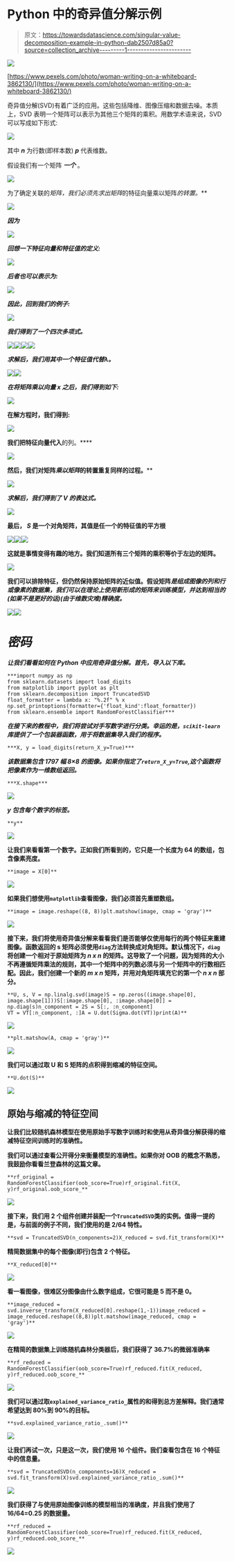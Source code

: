 # Python 中的奇异值分解示例

> 原文：<https://towardsdatascience.com/singular-value-decomposition-example-in-python-dab2507d85a0?source=collection_archive---------1----------------------->

![](img/c2cce57edf3d06cec9c3adadb2523239.png)

[https://www.pexels.com/photo/woman-writing-on-a-whiteboard-3862130/](https://www.pexels.com/photo/woman-writing-on-a-whiteboard-3862130/)

奇异值分解(SVD)有着广泛的应用。这些包括降维、图像压缩和数据去噪。本质上，SVD 表明一个矩阵可以表示为其他三个矩阵的乘积。用数学术语来说，SVD 可以写成如下形式:

![](img/60c08fb1cf12f683a61358561c3a26e2.png)

其中 ***n*** 为行数(即样本数) ***p*** 代表维数。

假设我们有一个矩阵 ***一个*** 。

![](img/9f5d8b232366a15fba7fd1d7abb427eb.png)

为了确定关联的*矩阵，我们必须先求出矩阵*的特征向量乘以矩阵*的转置。***

***![](img/e10b7cbcfa33ad69c12f00c4e515551f.png)***

***因为***

***![](img/910a4c541f77eafd1d7b48d98def4940.png)***

***回想一下特征向量和特征值的定义:***

***![](img/da1a69eb7af94ee17b976a129d9a67fc.png)***

***后者也可以表示为:***

***![](img/4504fddb61046bc2dcd6818b016c7c0d.png)***

***因此，回到我们的例子:***

***![](img/1debc84cf66ac59ba6cde531f797576f.png)***

***我们得到了一个四次多项式。***

***![](img/36fd30d6b1db6db9aff3c25c3389fc7b.png)******![](img/f24bf65f2d6af059b748ad7f98678569.png)******![](img/0bf90b5050cb3611292123c4536e3c13.png)******![](img/08cb5865b91ba059c3bd274695fde780.png)***

***求解后，我们用其中一个特征值代替λ。***

***![](img/42d9b9b1cde662432f5e8062e8388224.png)******![](img/8b86474e78e0752c92fbc0271c7a25c0.png)***

***在将矩阵乘以向量 ***x*** 之后，我们得到如下:***

**![](img/3f7f3609d9a42a9822377b154602d8d2.png)**

**在解方程时，我们得到:**

**![](img/754e8f879ed84c751624804cd8676cec.png)**

**我们把特征向量代入**的列。****

**![](img/9ceb8085fdca74cbc6de22e0133603cb.png)**

**然后，我们对矩阵*乘以矩阵*的转置重复同样的过程。****

***![](img/393558f8b9826491a7a047304a164c18.png)***

***求解后，我们得到了 ***V*** 的表达式。***

**![](img/90c25ee0504dfad2fba8b4ec922bbbf4.png)**

**最后， ***S*** 是一个对角矩阵，其值是任一个的特征值的平方根**

**![](img/82e9acc3d8ed1031c3b72a3ae4f9c842.png)****![](img/e5305fb76c3b29a36ae0bc13f9ac1b4e.png)****![](img/c798ebecf68a6b0265c07519022e481a.png)**

**这就是事情变得有趣的地方。我们知道所有三个矩阵的乘积等价于左边的矩阵。**

**![](img/a4cbdb2343fa52bc95ec1c6d673a3f9f.png)**

**我们可以排除特征，但仍然保持原始矩阵的近似值。假设矩阵*是组成图像的列和行或像素的数据集，我们可以在理论上使用新形成的矩阵来训练模型，并达到相当的(如果不是更好的话)(由于维数灾难)精确度。***

***![](img/c800c9a8e4856c84823b69a8ecf979c0.png)******![](img/e40b1c9d4ed45075fffbc4a9f72aa2a7.png)***

# ***密码***

***让我们看看如何在 Python 中应用奇异值分解。首先，导入以下库。***

```
***import numpy as np
from sklearn.datasets import load_digits
from matplotlib import pyplot as plt
from sklearn.decomposition import TruncatedSVD
float_formatter = lambda x: "%.2f" % x
np.set_printoptions(formatter={'float_kind':float_formatter})
from sklearn.ensemble import RandomForestClassifier***
```

***在接下来的教程中，我们将尝试对手写数字进行分类。幸运的是，`scikit-learn`库提供了一个包装器函数，用于将数据集导入我们的程序。***

```
***X, y = load_digits(return_X_y=True)***
```

***该数据集包含 1797 幅 8×8 的图像。如果你指定了`return_X_y=True`,这个函数将把像素作为一维数组返回。***

```
***X.shape***
```

***![](img/7308c224ed51c04b9c27f33f3302896e.png)***

******y*** 包含每个数字的标签。***

```
**y**
```

**![](img/b28ad3ff8beb7016e9b4c5976c2c086d.png)**

**让我们来看看第一个数字。正如我们所看到的，它只是一个长度为 64 的数组，包含像素亮度。**

```
**image = X[0]**
```

**![](img/672f68f4e3f7128b2c3611f49f0bfb07.png)**

**如果我们想使用`matplotlib`查看图像，我们必须首先重塑数组。**

```
**image = image.reshape((8, 8))plt.matshow(image, cmap = 'gray')**
```

**![](img/19e02b5e42e9c92f808468b5528ea573.png)**

**接下来，我们将使用奇异值分解来看看我们是否能够仅使用每行的两个特征来重建图像。函数返回的 **s** 矩阵必须使用`diag`方法转换成对角矩阵。默认情况下，`diag`将创建一个相对于原始矩阵为 *n x n* 的矩阵。这导致了一个问题，因为矩阵的大小不再遵循矩阵乘法的规则，其中一个矩阵中的列数必须与另一个矩阵中的行数相匹配。因此，我们创建一个新的 *m x n* 矩阵，并用对角矩阵填充它的第一个 *n x n* 部分。**

```
**U, s, V = np.linalg.svd(image)S = np.zeros((image.shape[0], image.shape[1]))S[:image.shape[0], :image.shape[0]] = np.diag(s)n_component = 2S = S[:, :n_component]
VT = VT[:n_component, :]A = U.dot(Sigma.dot(VT))print(A)**
```

**![](img/94cd4447feb66744f117f9f728b9a9f1.png)**

```
**plt.matshow(A, cmap = 'gray')**
```

**![](img/5b937ab634ed9783d30bb69620d9b360.png)**

**我们可以通过取 **U** 和 **S** 矩阵的点积得到缩减的特征空间。**

```
**U.dot(S)**
```

**![](img/37d026aab37ebea8a197c472f7f372b2.png)**

## **原始与缩减的特征空间**

**让我们比较随机森林模型在使用原始手写数字训练时和使用从奇异值分解获得的缩减特征空间训练时的准确性。**

**我们可以通过查看公开得分来衡量模型的准确性。如果你对 OOB 的概念不熟悉，我鼓励你看看兰登森林的这篇文章。**

```
**rf_original = RandomForestClassifier(oob_score=True)rf_original.fit(X, y)rf_original.oob_score_**
```

**![](img/7e5a7e53ba15e5d3ba21f5675f4f08b3.png)**

**接下来，我们用 2 个组件创建并装配一个`TruncatedSVD`类的实例。值得一提的是，与前面的例子不同，我们使用的是 2/64 特性。**

```
**svd = TruncatedSVD(n_components=2)X_reduced = svd.fit_transform(X)**
```

**精简数据集中的每个图像(即行)包含 2 个特征。**

```
**X_reduced[0]**
```

**![](img/47da4ffa927d39f2873fbeb6243729fd.png)**

**看一看图像，很难区分图像由什么数字组成，它很可能是 5 而不是 0。**

```
**image_reduced = svd.inverse_transform(X_reduced[0].reshape(1,-1))image_reduced = image_reduced.reshape((8,8))plt.matshow(image_reduced, cmap = 'gray')**
```

**![](img/0fa1dc17d60459cba6244a3583d7971b.png)**

**在精简的数据集上训练随机森林分类器后，我们获得了 36.7%的微弱准确率**

```
**rf_reduced = RandomForestClassifier(oob_score=True)rf_reduced.fit(X_reduced, y)rf_reduced.oob_score_**
```

**![](img/667b42cd286559bed2fb169b6e807ae8.png)**

**我们可以通过取`explained_variance_ratio_`属性的和得到总方差解释。我们通常希望达到 80%到 90%的目标。**

```
**svd.explained_variance_ratio_.sum()**
```

**![](img/353bcf4c507c31b0c43487cee336fa7e.png)**

**让我们再试一次，只是这一次，我们使用 16 个组件。我们查看包含在 16 个特征中的信息量。**

```
**svd = TruncatedSVD(n_components=16)X_reduced = svd.fit_transform(X)svd.explained_variance_ratio_.sum()**
```

**![](img/4598773dab6464d494ccfbe19ce8ff39.png)**

**我们获得了与使用原始图像训练的模型相当的准确度，并且我们使用了 16/64=0.25 的数据量。**

```
**rf_reduced = RandomForestClassifier(oob_score=True)rf_reduced.fit(X_reduced, y)rf_reduced.oob_score_**
```

**![](img/f8642bd2d55d89c8ebc856b03a6c8112.png)**